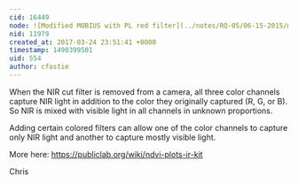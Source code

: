 ```yaml
---
cid: 16449
node: ![Modified MOBIUS with PL red filter](../notes/RQ-05/06-15-2015/modified-mobius-with-pl-red-filter)
nid: 11979
created_at: 2017-03-24 23:51:41 +0000
timestamp: 1490399501
uid: 554
author: cfastie
---
```


When the NIR cut filter is removed from a camera, all three color channels capture NIR light in addition to the color they originally captured (R, G, or B). So NIR is mixed with visible light in all channels in unknown proportions.

Adding certain colored filters can allow one of the color channels to capture only NIR light and another to capture mostly visible light. 

More here: https://publiclab.org/wiki/ndvi-plots-ir-kit

Chris